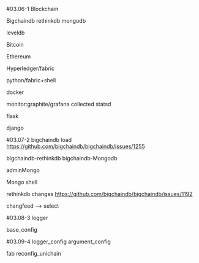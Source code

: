 #03.06-1
Blockchain

Bigchaindb
rethinkdb
mongodb

leveldb

Bitcoin

Ethereum

Hyperledger/fabric

python/fabric+shell

docker

monitor:graphite/grafana collected statsd

flask

django

#03.07-2
bigchaindb load https://github.com/bigchaindb/bigchaindb/issues/1255

bigchaindb-rethinkdb
bigchaindb-Mongodb

adminMongo

Mongo shell

rethinkdb changes https://github.com/bigchaindb/bigchaindb/issues/1192

changfeed --> select

#03.08-3
logger

base_config

#03.09-4
logger_config
argument_config

fab reconfig_unichain
